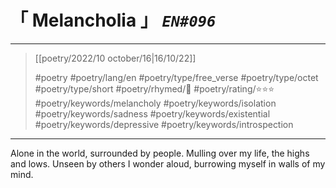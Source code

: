 # &#12300; Melancholia &#12301; *`EN#096`*

---

> [[poetry/2022/10 october/16|16/10/22]]
> 
> #poetry 
> #poetry/lang/en 
> #poetry/type/free_verse #poetry/type/octet #poetry/type/short 
> #poetry/rhymed/🔴 
> #poetry/rating/⭐⭐⭐ 
> #poetry/keywords/melancholy #poetry/keywords/isolation #poetry/keywords/sadness #poetry/keywords/existential #poetry/keywords/depressive #poetry/keywords/introspection

---

Alone in the world,
surrounded by people.
Mulling over my life,
the highs and lows.
Unseen by others
I wonder aloud,
burrowing myself
in walls of my mind.